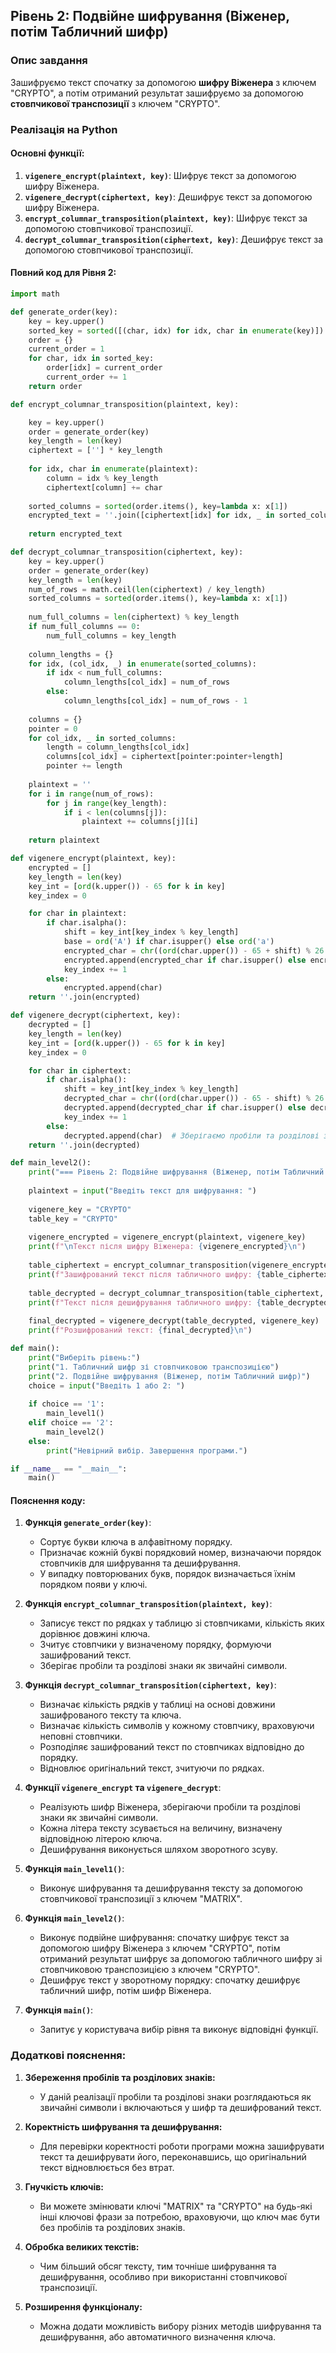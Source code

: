 ## Рівень 2: Подвійне шифрування (Віженер, потім Табличний шифр)

### Опис завдання

Зашифруємо текст спочатку за допомогою **шифру Віженера** з ключем "CRYPTO", а потім отриманий результат зашифруємо за допомогою **стовпчикової транспозиції** з ключем "CRYPTO".

### Реалізація на Python

#### Основні функції:

1. **`vigenere_encrypt(plaintext, key)`**: Шифрує текст за допомогою шифру Віженера.
2. **`vigenere_decrypt(ciphertext, key)`**: Дешифрує текст за допомогою шифру Віженера.
3. **`encrypt_columnar_transposition(plaintext, key)`**: Шифрує текст за допомогою стовпчикової транспозиції.
4. **`decrypt_columnar_transposition(ciphertext, key)`**: Дешифрує текст за допомогою стовпчикової транспозиції.

#### Повний код для Рівня 2:

```python
import math

def generate_order(key):
    key = key.upper()
    sorted_key = sorted([(char, idx) for idx, char in enumerate(key)])
    order = {}
    current_order = 1
    for char, idx in sorted_key:
        order[idx] = current_order
        current_order += 1
    return order

def encrypt_columnar_transposition(plaintext, key):

    key = key.upper()
    order = generate_order(key)
    key_length = len(key)
    ciphertext = [''] * key_length
    
    for idx, char in enumerate(plaintext):
        column = idx % key_length
        ciphertext[column] += char
    
    sorted_columns = sorted(order.items(), key=lambda x: x[1])
    encrypted_text = ''.join([ciphertext[idx] for idx, _ in sorted_columns])
    
    return encrypted_text

def decrypt_columnar_transposition(ciphertext, key):
    key = key.upper()
    order = generate_order(key)
    key_length = len(key)
    num_of_rows = math.ceil(len(ciphertext) / key_length)
    sorted_columns = sorted(order.items(), key=lambda x: x[1])
    
    num_full_columns = len(ciphertext) % key_length
    if num_full_columns == 0:
        num_full_columns = key_length
    
    column_lengths = {}
    for idx, (col_idx, _) in enumerate(sorted_columns):
        if idx < num_full_columns:
            column_lengths[col_idx] = num_of_rows
        else:
            column_lengths[col_idx] = num_of_rows - 1
    
    columns = {}
    pointer = 0
    for col_idx, _ in sorted_columns:
        length = column_lengths[col_idx]
        columns[col_idx] = ciphertext[pointer:pointer+length]
        pointer += length
    
    plaintext = ''
    for i in range(num_of_rows):
        for j in range(key_length):
            if i < len(columns[j]):
                plaintext += columns[j][i]
    
    return plaintext

def vigenere_encrypt(plaintext, key):
    encrypted = []
    key_length = len(key)
    key_int = [ord(k.upper()) - 65 for k in key]
    key_index = 0

    for char in plaintext:
        if char.isalpha():
            shift = key_int[key_index % key_length]
            base = ord('A') if char.isupper() else ord('a')
            encrypted_char = chr((ord(char.upper()) - 65 + shift) % 26 + 65)
            encrypted.append(encrypted_char if char.isupper() else encrypted_char.lower())
            key_index += 1
        else:
            encrypted.append(char)
    return ''.join(encrypted)

def vigenere_decrypt(ciphertext, key):
    decrypted = []
    key_length = len(key)
    key_int = [ord(k.upper()) - 65 for k in key]
    key_index = 0

    for char in ciphertext:
        if char.isalpha():
            shift = key_int[key_index % key_length]
            decrypted_char = chr((ord(char.upper()) - 65 - shift) % 26 + 65)
            decrypted.append(decrypted_char if char.isupper() else decrypted_char.lower())
            key_index += 1
        else:
            decrypted.append(char)  # Зберігаємо пробіли та розділові знаки
    return ''.join(decrypted)

def main_level2():
    print("=== Рівень 2: Подвійне шифрування (Віженер, потім Табличний шифр) ===\n")
    
    plaintext = input("Введіть текст для шифрування: ")
    
    vigenere_key = "CRYPTO"
    table_key = "CRYPTO"
    
    vigenere_encrypted = vigenere_encrypt(plaintext, vigenere_key)
    print(f"\nТекст після шифру Віженера: {vigenere_encrypted}\n")
    
    table_ciphertext = encrypt_columnar_transposition(vigenere_encrypted, table_key)
    print(f"Зашифрований текст після табличного шифру: {table_ciphertext}\n")
    
    table_decrypted = decrypt_columnar_transposition(table_ciphertext, table_key)
    print(f"Текст після дешифрування табличного шифру: {table_decrypted}\n")
    
    final_decrypted = vigenere_decrypt(table_decrypted, vigenere_key)
    print(f"Розшифрований текст: {final_decrypted}\n")

def main():
    print("Виберіть рівень:")
    print("1. Табличний шифр зі стовпчиковою транспозицією")
    print("2. Подвійне шифрування (Віженер, потім Табличний шифр)")
    choice = input("Введіть 1 або 2: ")
    
    if choice == '1':
        main_level1()
    elif choice == '2':
        main_level2()
    else:
        print("Невірний вибір. Завершення програми.")

if __name__ == "__main__":
    main()
```

#### Пояснення коду:

1. **Функція `generate_order(key)`**:
   - Сортує букви ключа в алфавітному порядку.
   - Призначає кожній букві порядковий номер, визначаючи порядок стовпчиків для шифрування та дешифрування.
   - У випадку повторюваних букв, порядок визначається їхнім порядком появи у ключі.

2. **Функція `encrypt_columnar_transposition(plaintext, key)`**:
   - Записує текст по рядках у таблицю зі стовпчиками, кількість яких дорівнює довжині ключа.
   - Зчитує стовпчики у визначеному порядку, формуючи зашифрований текст.
   - Зберігає пробіли та розділові знаки як звичайні символи.

3. **Функція `decrypt_columnar_transposition(ciphertext, key)`**:
   - Визначає кількість рядків у таблиці на основі довжини зашифрованого тексту та ключа.
   - Визначає кількість символів у кожному стовпчику, враховуючи неповні стовпчики.
   - Розподіляє зашифрований текст по стовпчиках відповідно до порядку.
   - Відновлює оригінальний текст, зчитуючи по рядках.

4. **Функції `vigenere_encrypt` та `vigenere_decrypt`**:
   - Реалізують шифр Віженера, зберігаючи пробіли та розділові знаки як звичайні символи.
   - Кожна літера тексту зсувається на величину, визначену відповідною літерою ключа.
   - Дешифрування виконується шляхом зворотного зсуву.

5. **Функція `main_level1()`**:
   - Виконує шифрування та дешифрування тексту за допомогою стовпчикової транспозиції з ключем "MATRIX".

6. **Функція `main_level2()`**:
   - Виконує подвійне шифрування: спочатку шифрує текст за допомогою шифру Віженера з ключем "CRYPTO", потім отриманий результат шифрує за допомогою табличного шифру зі стовпчиковою транспозицією з ключем "CRYPTO".
   - Дешифрує текст у зворотному порядку: спочатку дешифрує табличний шифр, потім шифр Віженера.

7. **Функція `main()`**:
   - Запитує у користувача вибір рівня та виконує відповідні функції.


### Додаткові пояснення:

1. **Збереження пробілів та розділових знаків:**
   - У даній реалізації пробіли та розділові знаки розглядаються як звичайні символи і включаються у шифр та дешифрований текст.

2. **Коректність шифрування та дешифрування:**
   - Для перевірки коректності роботи програми можна зашифрувати текст та дешифрувати його, переконавшись, що оригінальний текст відновлюється без втрат.

3. **Гнучкість ключів:**
   - Ви можете змінювати ключі "MATRIX" та "CRYPTO" на будь-які інші ключові фрази за потребою, враховуючи, що ключ має бути без пробілів та розділових знаків.

4. **Обробка великих текстів:**
   - Чим більший обсяг тексту, тим точніше шифрування та дешифрування, особливо при використанні стовпчикової транспозиції.

5. **Розширення функціоналу:**
   - Можна додати можливість вибору різних методів шифрування та дешифрування, або автоматичного визначення ключа.